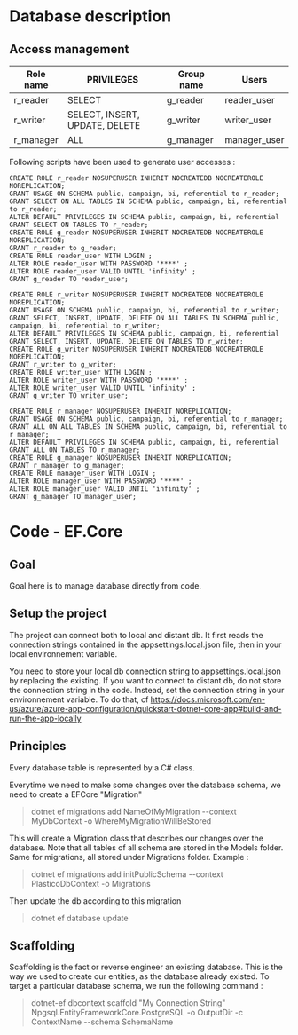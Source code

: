 # Database description

## Access management
| Role name            | PRIVILEGES  | Group name       | Users            |
|  ----------------| ---------------  | -------- | -------- |
|r_reader | SELECT | g_reader |reader_user|
| r_writer| SELECT, INSERT, UPDATE, DELETE | g_writer |writer_user|
| r_manager| ALL | g_manager |manager_user|

Following scripts have been used to generate user accesses : 

```plsql
CREATE ROLE r_reader NOSUPERUSER INHERIT NOCREATEDB NOCREATEROLE NOREPLICATION;
GRANT USAGE ON SCHEMA public, campaign, bi, referential to r_reader;
GRANT SELECT ON ALL TABLES IN SCHEMA public, campaign, bi, referential to r_reader;
ALTER DEFAULT PRIVILEGES IN SCHEMA public, campaign, bi, referential GRANT SELECT ON TABLES TO r_reader;
CREATE ROLE g_reader NOSUPERUSER INHERIT NOCREATEDB NOCREATEROLE NOREPLICATION;
GRANT r_reader to g_reader;
CREATE ROLE reader_user WITH LOGIN ;
ALTER ROLE reader_user WITH PASSWORD '****' ;
ALTER ROLE reader_user VALID UNTIL 'infinity' ;
GRANT g_reader TO reader_user;
```

```plsql
CREATE ROLE r_writer NOSUPERUSER INHERIT NOCREATEDB NOCREATEROLE NOREPLICATION;
GRANT USAGE ON SCHEMA public, campaign, bi, referential to r_writer;
GRANT SELECT, INSERT, UPDATE, DELETE ON ALL TABLES IN SCHEMA public, campaign, bi, referential to r_writer;
ALTER DEFAULT PRIVILEGES IN SCHEMA public, campaign, bi, referential GRANT SELECT, INSERT, UPDATE, DELETE ON TABLES TO r_writer;
CREATE ROLE g_writer NOSUPERUSER INHERIT NOCREATEDB NOCREATEROLE NOREPLICATION;
GRANT r_writer to g_writer;
CREATE ROLE writer_user WITH LOGIN ;
ALTER ROLE writer_user WITH PASSWORD '****' ;
ALTER ROLE writer_user VALID UNTIL 'infinity' ;
GRANT g_writer TO writer_user;
```


```plsql
CREATE ROLE r_manager NOSUPERUSER INHERIT NOREPLICATION;
GRANT USAGE ON SCHEMA public, campaign, bi, referential to r_manager;
GRANT ALL ON ALL TABLES IN SCHEMA public, campaign, bi, referential to r_manager;
ALTER DEFAULT PRIVILEGES IN SCHEMA public, campaign, bi, referential GRANT ALL ON TABLES TO r_manager;
CREATE ROLE g_manager NOSUPERUSER INHERIT NOREPLICATION;
GRANT r_manager to g_manager;
CREATE ROLE manager_user WITH LOGIN ;
ALTER ROLE manager_user WITH PASSWORD '****' ;
ALTER ROLE manager_user VALID UNTIL 'infinity' ;
GRANT g_manager TO manager_user;
```



# Code - EF.Core

## Goal
Goal here is to manage database directly from code.

## Setup the project
The project can connect both to local and distant db. It first reads the connection strings contained in the appsettings.local.json file, then in your local environnement variable.

You need to store your local db connection string to appsettings.local.json by replacing the existing.
If you want to connect to distant db, do not store the connection string in the code. Instead, set the connection string in your environnement variable.
To do that, cf https://docs.microsoft.com/en-us/azure/azure-app-configuration/quickstart-dotnet-core-app#build-and-run-the-app-locally

## Principles
Every database table is represented by a C# class.

Everytime we need to make some changes over the database schema, we need to create a EFCore "Migration"
> dotnet ef migrations add NameOfMyMigration --context MyDbContext -o WhereMyMigrationWillBeStored

This will create a Migration class that describes our changes over the database.
Note that all tables of all schema are stored in the Models folder. Same for migrations, all stored under Migrations folder.
Example : 

> dotnet ef migrations add initPublicSchema --context PlasticoDbContext -o Migrations


Then update the db according to this migration
> dotnet ef database update

## Scaffolding
Scaffolding is the fact or reverse engineer an existing database. This is the way we used to create our entities, as the database already existed.
To target a particular database schema, we run the following command : 
> dotnet-ef dbcontext scaffold "My Connection String" Npgsql.EntityFrameworkCore.PostgreSQL -o OutputDir -c ContextName --schema SchemaName
